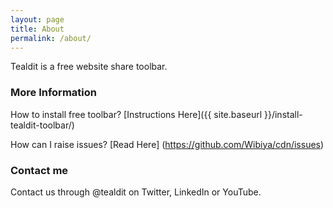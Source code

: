 ```yaml
---
layout: page
title: About
permalink: /about/
---
```


Tealdit is a free website share toolbar.

### More Information

How to install free toolbar? [Instructions Here]({{ site.baseurl }}/install-tealdit-toolbar/)

How can I raise issues? [Read Here] (https://github.com/Wibiya/cdn/issues)

### Contact me

Contact us through @tealdit on Twitter, LinkedIn or YouTube.
